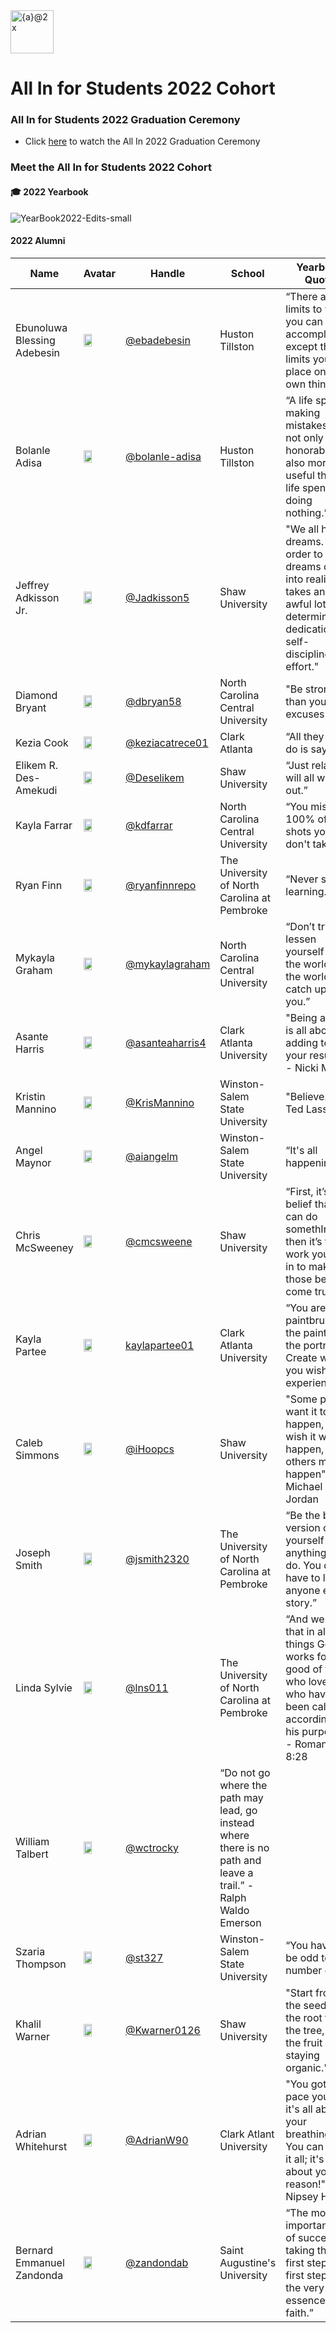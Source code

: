 <img width="69" alt="{a}@2x" src="https://user-images.githubusercontent.com/70516588/169918950-59edc4ed-7fc9-46b8-93e8-0f7d101945ee.png">  

# All In for Students 2022 Cohort

### All In for Students 2022 Graduation Ceremony 
- Click [here](https://www.youtube.com/channel/UC0Au0bMgyOpUM9WKm29G95w) to watch the All In 2022 Graduation Ceremony

### Meet the All In for Students 2022 Cohort

#### :mortar_board: 2022 Yearbook
![YearBook2022-Edits-small](https://user-images.githubusercontent.com/70516588/169918331-45eb5fd0-4f5d-45da-854d-54f83bf8c419.jpg)

#### 2022 Alumni

Name |Avatar| Handle| School|Yearbook Quote
--- | --- | --- | ---| ---
Ebunoluwa Blessing Adebesin|<img src="https://user-images.githubusercontent.com/70516588/169829466-4ca54989-f718-445a-aa04-6182d6538823.jpg" width=50% height=50%>|[@ebadebesin](https://github.com/ebadebesin)| Huston Tillston| “There are no limits to what you can accomplish, except the limits you place on your own thinking.”
Bolanle Adisa|<img src="https://user-images.githubusercontent.com/70516588/169829246-76b2c1cf-a3ad-43b4-b558-58d2f1e1fd39.jpg" width=50% height=50%>  |[@bolanle-adisa](https://github.com/@bolanle-adisa)| Huston Tillston| “A life spent making mistakes is not only more honorable but also more useful than a life spent doing nothing.”
Jeffrey Adkisson Jr.| <img src="https://user-images.githubusercontent.com/70516588/169830127-da4f261a-86c4-451a-900c-991a03a1b12c.jpg" width=50% height=50%>|[@Jadkisson5](https://github.com/Jadkisson5)| Shaw University| "We all have dreams. But in order to make dreams come into reality, it takes an awful lot of determination, dedication, self-discipline, and effort."
Diamond Bryant|<img src="https://user-images.githubusercontent.com/70516588/169833771-8d02755b-d1e1-48af-ad90-da84f951eceb.jpg" width=50% height=50%> |[@dbryan58](https://github.com/@dbryan58)|North Carolina Central University| "Be stronger than your excuses
Kezia Cook| <img src="https://user-images.githubusercontent.com/70516588/169834113-03bda065-1be7-4dbe-a605-1d12555f2001.jpg" width=50% height=50%> |[@keziacatrece01](https://github.com/keziacatrece01)|Clark Atlanta| “All they can do is say no.”
Elikem R. Des-Amekudi|<img src="https://user-images.githubusercontent.com/70516588/169832513-4cb27800-cb3f-46da-8e72-1f7caaad840a.jpg" width=50% height=50%>|[@Deselikem](https://github.com/Deselikem)|Shaw University| “Just relax; it will all work out.”
Kayla Farrar|<img src="https://user-images.githubusercontent.com/70516588/169893511-a4191467-e4c8-4289-82ac-2e7b2db98b10.png" width=50% height=50%> |[@kdfarrar](https://github.com/kdfarrar)|North Carolina Central University| “You miss 100% of the shots you don't take.”
Ryan Finn| <img src="https://user-images.githubusercontent.com/70516588/169832980-79121e60-0e7f-47cb-be8a-936aecbe1ee3.jpg" width=50% height=50%> |[@ryanfinnrepo](https://github.com/ryanfinnrepo)|The University of North Carolina at Pembroke| “Never stop learning.”
Mykayla Graham|<img src="https://user-images.githubusercontent.com/70516588/169834399-989e1352-f7c7-4fba-93e8-3adb6b372010.jpg" width=50% height=50%> |[@mykaylagraham](https://github.com/mykaylagrahamhttps)|North Carolina Central University| “Don’t try to lessen yourself for the world; let the world catch up to you.”
Asante Harris|<img src="https://user-images.githubusercontent.com/70516588/169834728-81d1677f-d03e-4170-b584-3abc9a7b7787.jpg" width=50% height=50%> |[@asanteaharris4](https://github.com/asanteaharris4)|Clark Atlanta University| "Being a boss is all about adding to your resume" - Nicki Minaj
Kristin Mannino|<img src="https://user-images.githubusercontent.com/70516588/169835084-a948a2c5-61dc-49ae-9348-8fc669ebcd2d.jpg" width=50% height=50%> |[@KrisMannino](https://github.com/KrisMannino)|Winston-Salem State University| "Believe." - Ted Lasso
Angel Maynor|<img src="https://user-images.githubusercontent.com/70516588/169833212-c8d8409c-b244-4052-aa55-d0e634ed1716.jpg" width=50% height=50%> |[@aiangelm](https://github.com/aiangelm) |Winston-Salem State University| “It's all happening.”
Chris McSweeney|<img src="https://user-images.githubusercontent.com/70516588/169833613-08994db1-3970-4168-9548-a4c24bc4dea6.jpg" width=50% height=50%>|[@cmcsweene](https://github.com/cmcsweene)|Shaw University| “First, it’s the belief that you can do somethIng, then it’s the work you put in to make those beliefs come true.” 
Kayla Partee|<img src="https://user-images.githubusercontent.com/70516588/169835494-4afb73d2-e437-4628-b583-ca1f0e701e68.jpg" width=50% height=50%> |[kaylapartee01](https://github.com/kaylapartee01)|Clark Atlanta University| “You are the paintbrush, the paint, and the portrait. Create what you wish to experience.”
Caleb Simmons|<img src="https://user-images.githubusercontent.com/70516588/169835737-c3fc069b-d214-4dfe-a3e6-fc55236d98e6.jpg" width=50% height=50%>| [@iHoopcs](https://github.com/https://github.com/iHoopcs)|Shaw University| "Some people want it to happen, some wish it would happen, others make it happen" - Michael Jordan
Joseph Smith|<img src="https://user-images.githubusercontent.com/70516588/169836269-baa9d9f3-f86d-48db-bcb0-2049b4896168.jpg" width=50% height=50%> |[@jsmith2320](https://github.com/jsmith2320)|The University of North Carolina at Pembroke| “Be the best version of yourself in anything you do. You don't have to live anyone else's story.”
Linda Sylvie| <img src="PICTURE" width=50% height=50%> |[@lns011](https://github.com/lns011)|The University of North Carolina at Pembroke|“And we know that in all things God works for the good of those who love him, who have been called according to his purpose.” - Romans 8:28
William Talbert| <img src="https://user-images.githubusercontent.com/70516588/169841496-22dadbdd-d225-4300-8112-95da8d322083.jpg" width=50% height=50%> |[@wctrocky](https://github.com/wctrocky)|“Do not go where the path may lead, go instead where there is no path and leave a trail.” - Ralph Waldo Emerson
Szaria Thompson|<img src="https://user-images.githubusercontent.com/70516588/169837685-5bf49955-fb1c-4131-a0ac-eca87ee27b02.jpg" width=50% height=50%> |[@st327](https://github.com/st327)|Winston-Salem State University|“You have to be odd to be number one.”
Khalil Warner|<img src="PHOTO" width=50% height=50%> |[@Kwarner0126](https://github.com/GitHub/Kwarner0126)|Shaw University|"Start from the seed to the root from the tree, to the fruit of staying organic."
Adrian Whitehurst|<img src="https://user-images.githubusercontent.com/70516588/169837451-5622e29d-5720-4d97-a0a9-407ff9399b20.jpg" width=50% height=50%> |[@AdrianW90](https://github.com/GitHub/AdrianW90)|Clark Atlant University|"You got to pace yourself; it's all about your breathing. You can have it all; it's all about your reason!" - Nipsey Hussle
Bernard Emmanuel Zandonda|<img src="https://user-images.githubusercontent.com/70516588/169837508-2356c003-e123-4d53-b3f5-09884f0fa0b9.jpg" width=50% height=50%> |[@zandondab](https://github.com/GitHub/zandondab)|Saint Augustine's University|“The most important part of success is taking that first step; that first step is the very essence of faith.”

